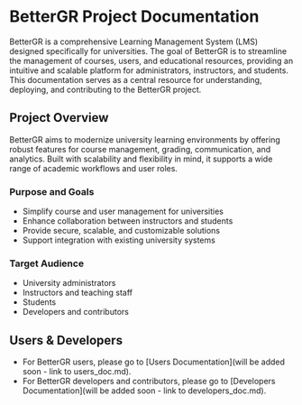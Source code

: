 # BetterGR Project Documentation


BetterGR is a comprehensive Learning Management System (LMS) designed specifically for universities. The goal of BetterGR is to streamline the management of courses, users, and educational resources, providing an intuitive and scalable platform for administrators, instructors, and students. This documentation serves as a central resource for understanding, deploying, and contributing to the BetterGR project.

## Project Overview

BetterGR aims to modernize university learning environments by offering robust features for course management, grading, communication, and analytics. Built with scalability and flexibility in mind, it supports a wide range of academic workflows and user roles.

### Purpose and Goals

- Simplify course and user management for universities
- Enhance collaboration between instructors and students
- Provide secure, scalable, and customizable solutions
- Support integration with existing university systems

### Target Audience

- University administrators
- Instructors and teaching staff
- Students
- Developers and contributors


## Users & Developers
- For BetterGR users, please go to [Users Documentation](will be added soon - link to users_doc.md).
- For BetterGR developers and contributors, please go to [Developers Documentation](will be added soon - link to developers_doc.md).